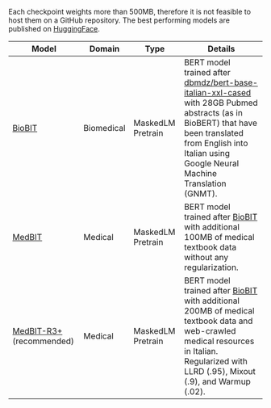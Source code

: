 Each checkpoint weights more than 500MB, therefore it is not feasible to host them on a GitHub repository.
The best performing models are published on [HuggingFace](https://huggingface.co/IVN-RIN).


| Model      | Domain  | Type              | Details                                                     |
|------------|---------|-------------------|-------------------------------------------------------------|
| [BioBIT](https://huggingface.co/bmi-labmedinfo/bioBIT)| Biomedical | MaskedLM Pretrain | BERT model trained after [dbmdz/bert-base-italian-xxl-cased](https://huggingface.co/dbmdz/bert-base-italian-xxl-cased) with 28GB Pubmed abstracts (as in BioBERT) that have been translated from English into Italian using Google Neural Machine Translation (GNMT). |
| [MedBIT](https://huggingface.co/bmi-labmedinfo/medBIT)| Medical | MaskedLM Pretrain | BERT model trained after [BioBIT](https://huggingface.co/bmi-labmedinfo/bioBIT) with additional 100MB of medical textbook data without any regularization. |
| [MedBIT-R3+](https://huggingface.co/bmi-labmedinfo/medBIT-r3-plus) (recommended)| Medical | MaskedLM Pretrain | BERT model trained after [BioBIT](https://huggingface.co/bmi-labmedinfo/bioBIT) with additional 200MB of medical textbook data and web-crawled medical resources in Italian. Regularized with LLRD (.95), Mixout (.9), and Warmup (.02). |
